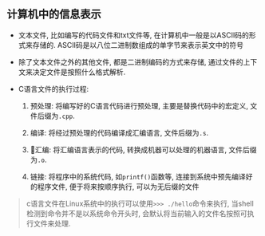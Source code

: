 ## 计算机中的信息表示

* 文本文件, 比如编写的代码文件和txt文件等, 在计算机中一般是以ASCII码的形式来存储的. ASCII码是以八位二进制数组成的单字节来表示英文中的符号

* 除了文本文件之外的其他文件, 都是二进制编码的方式来存储, 通过文件的上下文来决定文件是按照什么格式解析.

* C语言文件的执行过程:

    1. 预处理: 将编写好的C语言代码进行预处理, 主要是替换代码中的宏定义, 文件后缀为`.cpp`.
    
    2. 编译: 将经过预处理的代码编译成汇编语言, 文件后缀为`.s`.

    3. 汇编: 将汇编语言表示的代码, 转换成机器可以处理的机器语言, 文件后缀为`.o`.

    4. 链接: 将程序中的系统代码, 如`printf()`函数等, 连接到系统中预先编译好的程序文件, 便于将来按顺序执行, 可以为无后缀的文件

> c语言文件在Linux系统中的执行可以使用`>>> ./hello`命令来执行, 当shell检测到命令并不是以系统命令开头时, 会默认将当前输入的文件名按照可执行文件来处理.


